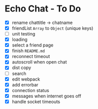 Echo Chat - To Do
=================

- [x] rename chattitle -> chatname
- [x] friendList `Array` to `Object` (unique keys)
- [ ] unit testing
- [x] loading
- [x] select a friend page
- [x] finish `README.md`
- [x] reconnect timeout
- [x] autoscroll when open chat
- [x] dist copy
- [ ] search
- [x] edit webpack
- [x] add errorbar
- [x] connection status
- [x] messages when internet goes off
- [x] handle socket timeouts
